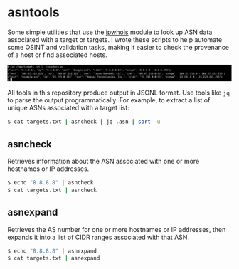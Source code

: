 # asntools

Some simple utilities that use the [ipwhois](https://pypi.org/project/ipwhois/) module to look up ASN data associated with a target or targets. I wrote these scripts to help automate some OSINT and validation tasks, making it easier to check the provenance of a host or find associated hosts.

![screenshot of the tool in action](readme/screenshot.png)

All tools in this repository produce output in JSONL format. Use tools like `jq` to parse the output programmatically. For example, to extract a list of unique ASNs associated with a target list:

```sh
$ cat targets.txt | asncheck | jq .asn | sort -u
```

## asncheck

Retrieves information about the ASN associated with one or more hostnames or IP addresses.

```sh
$ echo "8.8.8.8" | asncheck
$ cat targets.txt | asncheck
```

## asnexpand

Retrieves the AS number for one or more hostnames or IP addresses, then expands it into a list of CIDR ranges associated with that ASN.

```sh
$ echo "8.8.8.8" | asnexpand
$ cat targets.txt | asnexpand
```
